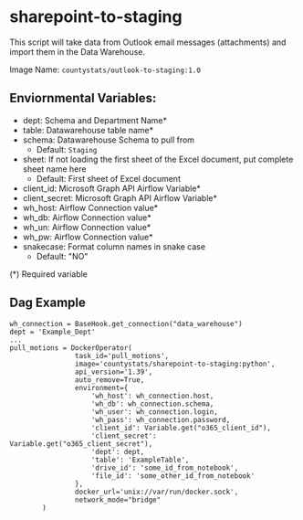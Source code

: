 # sharepoint-to-staging

This script will take data from Outlook email messages (attachments) and import them in the Data Warehouse.

Image Name: `countystats/outlook-to-staging:1.0`

## Enviornmental Variables:
* dept: Schema and Department Name*
* table: Datawarehouse table name*
* schema: Datawarehouse Schema to pull from
  * Default: `Staging`
* sheet: If not loading the first sheet of the Excel document, put complete sheet name here
  * Default: First sheet of Excel document
* client_id: Microsoft Graph API Airflow Variable*
* client_secret: Microsoft Graph API Airflow Variable*
* wh_host: Airflow Connection value*
* wh_db: Airflow Connection value*
* wh_un: Airflow Connection value*
* wh_pw: Airflow Connection value*
* snakecase: Format column names in snake case
  * Default: "NO"

(*) Required variable

## Dag Example

```
wh_connection = BaseHook.get_connection("data_warehouse")
dept = 'Example_Dept'
...
pull_motions = DockerOperator(
                task_id='pull_motions',
                image='countystats/sharepoint-to-staging:python',
                api_version='1.39',
                auto_remove=True,
                environment={
                    'wh_host': wh_connection.host,
                    'wh_db': wh_connection.schema,
                    'wh_user': wh_connection.login,
                    'wh_pass': wh_connection.password,
                    'client_id': Variable.get("o365_client_id"),
                    'client_secret':  Variable.get("o365_client_secret"),
                    'dept': dept,
                    'table': 'ExampleTable',
                    'drive_id': 'some_id_from_notebook',
                    'file_id': 'some_other_id_from_notebook'
                },
                docker_url='unix://var/run/docker.sock',
                network_mode="bridge"
        )
```

